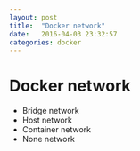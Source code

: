 ```yaml
---
layout: post
title:  "Docker network"
date:   2016-04-03 23:32:57
categories: docker
---
```


# Docker network

- Bridge network
- Host network
- Container network
- None network
